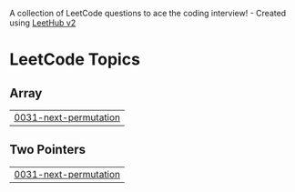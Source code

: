 A collection of LeetCode questions to ace the coding interview! - Created using [LeetHub v2](https://github.com/arunbhardwaj/LeetHub-2.0)
<!---LeetCode Topics Start-->
# LeetCode Topics
## Array
|  |
| ------- |
| [0031-next-permutation](https://github.com/Hemanth92787/LeetCode_Solutions/tree/master/0031-next-permutation) |
## Two Pointers
|  |
| ------- |
| [0031-next-permutation](https://github.com/Hemanth92787/LeetCode_Solutions/tree/master/0031-next-permutation) |
<!---LeetCode Topics End-->
